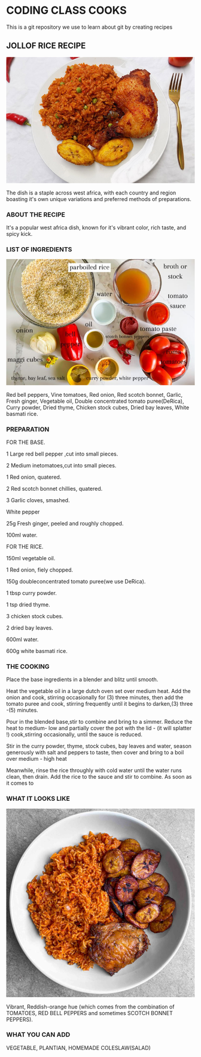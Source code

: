 # CODING CLASS COOKS
This is a git repository we use to learn about git by creating recipes

## JOLLOF RICE RECIPE

![jollofrice](image.png)

The dish is a staple across west africa, with each country and region boasting it's own unique variations and preferred methods of preparations.

### ABOUT THE RECIPE
It's a popular west africa dish, known for it's vibrant color, rich taste, and spicy kick.

### LIST OF INGREDIENTS

![Ingredients of the rice](image-1.png)

Red bell peppers, Vine tomatoes, Red onion, Red scotch bonnet, Garlic, Fresh ginger, Vegetable oil, Double concentrated tomato puree(DeRica), Curry powder, Dried thyme, Chicken stock cubes, Dried bay leaves, White basmati rice.

### PREPARATION

FOR THE BASE.

1 Large red bell pepper ,cut into small pieces.

2 Medium inetomatoes,cut into small pieces.

1 Red onion, quatered.

2 Red scotch bonnet chillies, quatered.

3 Garlic cloves, smashed.
 
White pepper

25g  Fresh ginger, peeled and roughly chopped.

100ml water.

FOR THE RICE.

150ml vegetable oil.

1 Red onion, fiely chopped.

150g doubleconcentrated tomato puree(we use DeRica).

1 tbsp curry powder.

1 tsp dried thyme.

3 chicken stock cubes.

2 dried bay leaves.

600ml water.

600g white basmati rice.

### THE COOKING

Place the base ingredients in a blender and blitz until smooth.

Heat the vegetable oil in a large dutch oven set over medium heat. Add the onion and cook, stirring occasionally for (3) three minutes, then add the tomato puree and cook, stirring frequently until it begins to darken,(3) three -(5) minutes.

Pour in the blended base,stir to combine and bring to a simmer. Reduce the heat to medium- low and partially cover the pot with the lid - (it will splatter !) cook,stirring occasionally, until the sauce is reduced.

Stir in the curry powder, thyme, stock cubes, bay leaves and water, season generously with salt and peppers to taste, then cover and bring to a boil over medium - high heat

Meanwhile, rinse the rice throughly with cold water until the water runs clean, then drain. Add the rice to the sauce and stir to combine. As soon as it comes to 


### WHAT IT LOOKS LIKE

![Jollof rice with fried plantian and Chicken](jollof-rice.jpg)

Vibrant, Reddish-orange hue (which comes from the combination of TOMATOES, RED BELL PEPPERS and sometimes SCOTCH BONNET PEPPERS).

### WHAT YOU CAN ADD
VEGETABLE, PLANTIAN, HOMEMADE COLESLAW(SALAD)